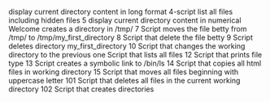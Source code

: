 display current directory content in long format
4-script list all files including hidden files
5 display current directory content in numerical
Welcome creates a directory in /tmp/
7 Script moves the file betty from /tmp/ to /tmp/my_first_directory
8 Script that delete the file betty
9 Script deletes directory my_first_directory
10 Script that changes the working directory to the previous one
Script that lists all files
12 Script that prints file type
13 Script creates a symbolic link to /bin/ls
14 Script that copies all html files in working directory
15 Script that moves all files beginning with uppercase letter
101 Script that deletes all files in the current working directory
102 Script that creates directories
